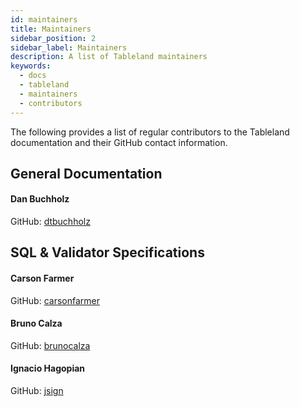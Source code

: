 ```yaml
---
id: maintainers
title: Maintainers
sidebar_position: 2
sidebar_label: Maintainers
description: A list of Tableland maintainers
keywords:
  - docs
  - tableland
  - maintainers
  - contributors
---
```


The following provides a list of regular contributors to the Tableland documentation and their GitHub contact information.

## General Documentation

#### Dan Buchholz

GitHub: [dtbuchholz](https://github.com/dtbuchholz)

## SQL & Validator Specifications

#### Carson Farmer

GitHub: [carsonfarmer](https://github.com/carsonfarmer)

#### Bruno Calza

GitHub: [brunocalza](https://github.com/brunocalza)

#### Ignacio Hagopian

GitHub: [jsign](https://github.com/jsign)
